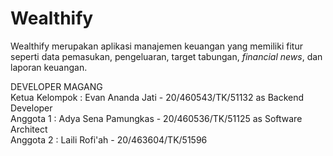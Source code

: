 # Wealthify
Wealthify merupakan aplikasi manajemen keuangan yang memiliki fitur seperti data pemasukan, pengeluaran, target tabungan, _financial news_, dan laporan keuangan.

DEVELOPER MAGANG <br>
Ketua Kelompok : Evan Ananda Jati - 20/460543/TK/51132 as Backend Developer <br>
Anggota 1 : Adya Sena Pamungkas - 20/460536/TK/51125 as Software Architect <br>
Anggota 2 : Laili Rofi'ah - 20/463604/TK/51596 <br>
